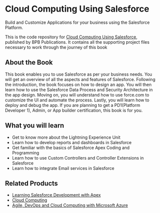 # Cloud Computing Using Salesforce
Build and Customize Applications for your business using the Salesforce Platform.
 
This is the code repository for [Cloud Computing Using Salesforce](https://w4t4wxg9s74qwind-32995475515.shopifypreview.com/products_preview?preview_key=053201da748ec5fe0be457a251448b54), published by BPB Publications. It contains all the supporting project files necessary to work through the journey of this book

## About the Book
This book enables you to use Salesforce as per your business needs. You will get an overview of all the aspects and features of Salesforce.
Following the introduction, the book focuses on how to design an app. You will then learn how to use the Salesforce Data Process and Security Architecture in the app design. Moving on, you will understand how to use force.com to customize the UI and automate the process. Lastly, you will learn how to deploy and debug the app.
If you are planning to get a PD1(Platform Developer 1), Admin, or App builder certification, this book is for you.

## What you will learn
* Get to know more about the Lightning Experience Unit
* Learn how to develop reports and dashboards in Salesforce
* Get familiar with the basics of Salesforce Apex Coding and Programming
* Learn how to use Custom Controllers and Controller Extensions in Salesforce
* Learn how to integrate Email services in Salesforce

## Related Products

* [Learning Salesforce Development with Apex
](https://bpbonline.com/products/learning-salesforce-development-with-apex)
* [Cloud Computing](https://bpbonline.com/products/master-cloud-computing-concepts-cloud-computing-books?_pos=1&_sid=67ad6590b&_ss=r)
* [Agile, DevOps and Cloud Computing with Microsoft Azure](https://bpbonline.com/products/agile-devops-and-cloud-computing-with-microsoft-azur?_pos=8&_sid=67ad6590b&_ss=r)
